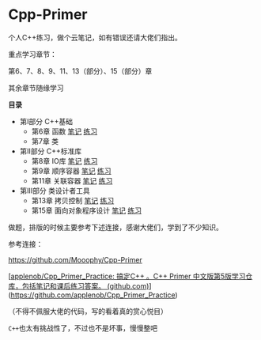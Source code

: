 # Cpp-Primer

个人C++练习，做个云笔记，如有错误还请大佬们指出。

重点学习章节：

第6、7、8、9、11、13（部分）、15（部分）章

其余章节随缘学习

**目录**

- 第Ⅰ部分 C++基础
  - 第6章 函数 [笔记](https://github.com/gcspanda/Cpp-Primer/blob/master/ch06/notes06.md) [练习](https://github.com/gcspanda/Cpp-Primer/blob/master/ch06/exercise06.md) 
  - 第7章 类
- 第Ⅱ部分 C++标准库
  - 第8章 IO库 [笔记](https://github.com/gcspanda/Cpp-Primer/blob/master/ch08/notes08.md) [练习](https://github.com/gcspanda/Cpp-Primer/blob/master/ch08/exercise08.md)
  - 第9章 顺序容器 [笔记](https://github.com/gcspanda/Cpp-Primer/blob/master/ch09/notes09.md) [练习](https://github.com/gcspanda/Cpp-Primer/blob/master/ch09/exercise09.md)
  - 第11章 关联容器 [笔记](https://github.com/gcspanda/Cpp-Primer/blob/master/ch11/notes11.md) [练习](https://github.com/gcspanda/Cpp-Primer/blob/master/ch11/exercise11.md)
- 第Ⅲ部分 类设计者工具
  - 第13章 拷贝控制 [笔记](https://github.com/gcspanda/Cpp-Primer/blob/master/ch13/notes13.md) [练习](https://github.com/gcspanda/Cpp-Primer/blob/master/ch13/exercise13.md)
  - 第15章 面向对象程序设计 [笔记](https://github.com/gcspanda/Cpp-Primer/blob/master/ch15/notes15.md) [练习](https://github.com/gcspanda/Cpp-Primer/blob/master/ch15/exercise15.md)

做题，排版的时候主要参考下述连接，感谢大佬们，学到了不少知识。

参考连接：

https://github.com/Mooophy/Cpp-Primer

[[applenob/Cpp_Primer_Practice: 搞定C++ 。C++ Primer 中文版第5版学习仓库，包括笔记和课后练习答案。 (github.com)](https://github.com/applenob/Cpp_Primer_Practice)](https://github.com/applenob/Cpp_Primer_Practice)

（不得不佩服大佬的代码，写的看着真的赏心悦目）



`C++`也太有挑战性了，不过也不是坏事，慢慢整吧